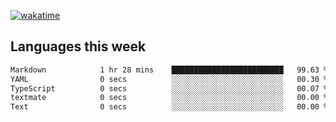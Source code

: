[![wakatime](https://wakatime.com/badge/user/2d08dcba-b829-42d8-897d-6a005f58591f.svg)](https://wakatime.com/@2d08dcba-b829-42d8-897d-6a005f58591f)

## Languages this week

<!--START_SECTION:waka-->

```txt
Markdown            1 hr 28 mins    █████████████████████████   99.63 %
YAML                0 secs          ░░░░░░░░░░░░░░░░░░░░░░░░░   00.30 %
TypeScript          0 secs          ░░░░░░░░░░░░░░░░░░░░░░░░░   00.07 %
textmate            0 secs          ░░░░░░░░░░░░░░░░░░░░░░░░░   00.00 %
Text                0 secs          ░░░░░░░░░░░░░░░░░░░░░░░░░   00.00 %
```

<!--END_SECTION:waka-->
